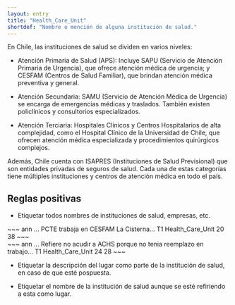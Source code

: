 ```yaml
---
layout: entry
title: "Health_Care_Unit"
shortdef: "Nombre o mención de alguna institución de salud."
---
```


En Chile, las instituciones de salud se dividen en varios niveles:

* Atención Primaria de Salud (APS): Incluye SAPU (Servicio de Atención Primaria de Urgencia), que ofrece atención médica de urgencia; y CESFAM (Centros de Salud Familiar), que brindan atención médica preventiva y general.

* Atención Secundaria: SAMU (Servicio de Atención Médica de Urgencia) se encarga de emergencias médicas y traslados. También existen policlínicos y consultorios especializados.

* Atención Terciaria: Hospitales Clínicos y Centros Hospitalarios de alta complejidad, como el Hospital Clínico de la Universidad de Chile, que ofrecen atención médica especializada y procedimientos quirúrgicos complejos.

Además, Chile cuenta con ISAPRES (Instituciones de Salud Previsional) que son entidades privadas de seguros de salud. Cada una de estas categorías tiene múltiples instituciones y centros de atención médica en todo el país.

## Reglas positivas

* Etiquetar todos nombres de instituciones de salud, empresas, etc.

<div class="annotation-correct" markdown="1">
~~~ ann
... PCTE trabaja en CESFAM La Cisterna...
T1 Health_Care_Unit 20 38 
~~~
</div>

<div class="annotation-correct" markdown="1">
~~~ ann
... Refiere no acudir a ACHS porque no tenia reemplazo en trabajo...
T1 Health_Care_Unit 24 28 
~~~
</div>

* Etiquetar la descripción del lugar como parte de la institución de salud, en caso de que esté pospuesta.

* Etiquetar el nombre de la institución de salud aunque se esté refiriendo a esta como lugar.
